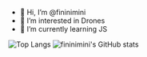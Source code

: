 - 👋 Hi, I’m @fininimini
- 👀 I’m interested in Drones
- 🌱 I’m currently learning JS

![Top Langs](https://github-readme-stats.vercel.app/api/top-langs/?username=fininimini&layout=compact&show_icons=true&theme=vue-dark)
![fininimini's GitHub stats](https://github-readme-stats.vercel.app/api?username=fininimini&count_private=true&include_all_commits=true&show_icons=true&theme=vue-dark)
